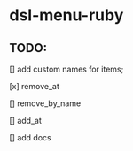 # dsl-menu-ruby

## TODO:

[] add custom names for items;

[x] remove_at

[] remove_by_name

[] add_at

[] add docs